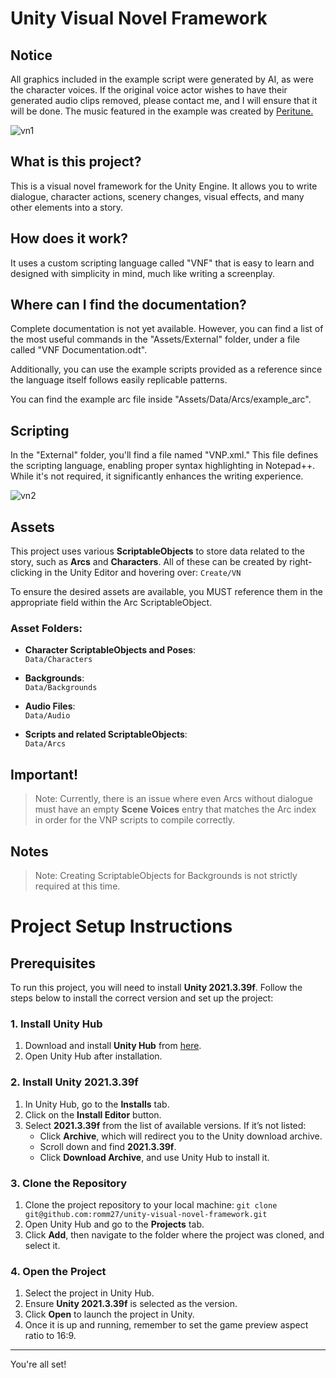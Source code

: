 # Unity Visual Novel Framework

## Notice
All graphics included in the example script were generated by AI, as were the character voices. If the original voice actor wishes to have their generated audio clips removed, please contact me, and I will ensure that it will be done.
The music featured in the example was created by [Peritune.](https://www.youtube.com/channel/UCgrQkWWf_48rQm-x-dQ4_uA)

![vn1](https://github.com/user-attachments/assets/c05474b5-dd35-4e3e-87af-2eba673c8df6)


## What is this project?
This is a visual novel framework for the Unity Engine. It allows you to write dialogue, character actions, scenery changes, visual effects, and many other elements into a story.

## How does it work?
It uses a custom scripting language called "VNF" that is easy to learn and designed with simplicity in mind, much like writing a screenplay.

## Where can I find the documentation?
Complete documentation is not yet available. However, you can find a list of the most useful commands in the "Assets/External" folder, under a file called "VNF Documentation.odt".

Additionally, you can use the example scripts provided as a reference since the language itself follows easily replicable patterns.

You can find the example arc file inside "Assets/Data/Arcs/example_arc".

## Scripting
In the "External" folder, you'll find a file named "VNP.xml." This file defines the scripting language, enabling proper syntax highlighting in Notepad++. While it's not required, it significantly enhances the writing experience.

![vn2](https://github.com/user-attachments/assets/17b409d0-174c-4298-9db1-883b1f752448)


## Assets

This project uses various **ScriptableObjects** to store data related to the story, such as **Arcs** and **Characters**. All of these can be created by right-clicking in the Unity Editor and hovering over: ``` Create/VN ```

To ensure the desired assets are available, you MUST reference them in the appropriate field within the Arc ScriptableObject.

### Asset Folders:

- **Character ScriptableObjects and Poses**:  
  `Data/Characters`

- **Backgrounds**:  
  `Data/Backgrounds`

- **Audio Files**:  
  `Data/Audio`

- **Scripts and related ScriptableObjects**:  
  `Data/Arcs`

## Important!

> Note: Currently, there is an issue where even Arcs without dialogue must have an empty **Scene Voices** entry that matches the Arc index in order for the VNP scripts to compile correctly.

## Notes

> Note: Creating ScriptableObjects for Backgrounds is not strictly required at this time.


# Project Setup Instructions

## Prerequisites

To run this project, you will need to install **Unity 2021.3.39f**. Follow the steps below to install the correct version and set up the project:

### 1. Install Unity Hub

1. Download and install **Unity Hub** from [here](https://unity.com/download).
2. Open Unity Hub after installation.

### 2. Install Unity 2021.3.39f

1. In Unity Hub, go to the **Installs** tab.
2. Click on the **Install Editor** button.
3. Select **2021.3.39f** from the list of available versions. If it’s not listed:
   - Click **Archive**, which will redirect you to the Unity download archive.
   - Scroll down and find **2021.3.39f**.
   - Click **Download Archive**, and use Unity Hub to install it.

### 3. Clone the Repository

1. Clone the project repository to your local machine:
   ```git clone git@github.com:romm27/unity-visual-novel-framework.git```
2. Open Unity Hub and go to the **Projects** tab.
3. Click **Add**, then navigate to the folder where the project was cloned, and select it.

### 4. Open the Project

1. Select the project in Unity Hub.
2. Ensure **Unity 2021.3.39f** is selected as the version.
3. Click **Open** to launch the project in Unity.
4. Once it is up and running, remember to set the game preview aspect ratio to 16:9.

---

You're all set!
